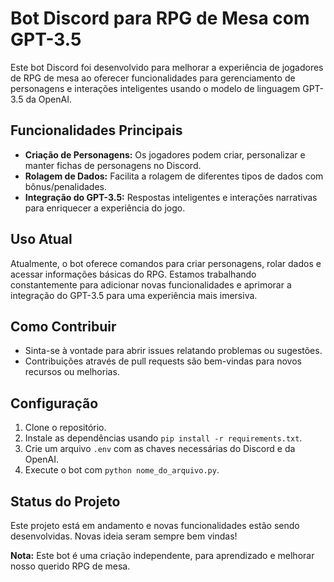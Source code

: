# Bot Discord para RPG de Mesa com GPT-3.5

Este bot Discord foi desenvolvido para melhorar a experiência de jogadores de RPG de mesa ao oferecer funcionalidades para gerenciamento de personagens e interações inteligentes usando o modelo de linguagem GPT-3.5 da OpenAI.

## Funcionalidades Principais

- **Criação de Personagens:** Os jogadores podem criar, personalizar e manter fichas de personagens no Discord.
- **Rolagem de Dados:** Facilita a rolagem de diferentes tipos de dados com bônus/penalidades.
- **Integração do GPT-3.5:** Respostas inteligentes e interações narrativas para enriquecer a experiência do jogo.

## Uso Atual

Atualmente, o bot oferece comandos para criar personagens, rolar dados e acessar informações básicas do RPG. Estamos trabalhando constantemente para adicionar novas funcionalidades e aprimorar a integração do GPT-3.5 para uma experiência mais imersiva.

## Como Contribuir

- Sinta-se à vontade para abrir issues relatando problemas ou sugestões.
- Contribuições através de pull requests são bem-vindas para novos recursos ou melhorias.

## Configuração

1. Clone o repositório.
2. Instale as dependências usando `pip install -r requirements.txt`.
3. Crie um arquivo `.env` com as chaves necessárias do Discord e da OpenAI.
4. Execute o bot com `python nome_do_arquivo.py`.

## Status do Projeto

Este projeto está em andamento e novas funcionalidades estão sendo desenvolvidas. Novas ideia seram sempre bem vindas!


**Nota:** Este bot é uma criação independente, para aprendizado e melhorar nosso querido RPG de mesa.
